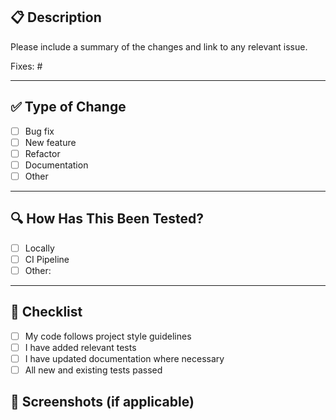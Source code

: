 ## 📋 Description

Please include a summary of the changes and link to any relevant issue.

Fixes: #<issue-number>

---

## ✅ Type of Change

- [ ] Bug fix
- [ ] New feature
- [ ] Refactor
- [ ] Documentation
- [ ] Other

---

## 🔍 How Has This Been Tested?

- [ ] Locally
- [ ] CI Pipeline
- [ ] Other:

---

## 📎 Checklist

- [ ] My code follows project style guidelines
- [ ] I have added relevant tests
- [ ] I have updated documentation where necessary
- [ ] All new and existing tests passed

## 📸 Screenshots (if applicable)

